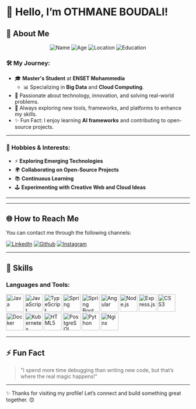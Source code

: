 # 👋 Hello, I’m OTHMANE BOUDALI!  

## 🚀 About Me  
<p align="center">
  <img src="https://img.shields.io/badge/Name-Othmane%20Boudali-%2300a8ff?style=for-the-badge&logo=smugmug&logoColor=white" alt="Name"/>  
  <img src="https://img.shields.io/badge/Age-24%20Years-%23ff5733?style=for-the-badge&logo=calendar&logoColor=white" alt="Age"/>  
  <img src="https://img.shields.io/badge/Location-Morocco-%234caf50?style=for-the-badge&logo=mapbox&logoColor=white" alt="Location"/>  
  <img src="https://img.shields.io/badge/Student-Master's%20in%20Software%20Engineering-%237e57c2?style=for-the-badge&logo=google%20classroom&logoColor=white" alt="Education"/>  
</p>

### 🛠️ My Journey:
- 🎓 **Master's Student** at **ENSET Mohammedia**  
  - 📊 Specializing in **Big Data** and **Cloud Computing**.  
- 🌟 Passionate about technology, innovation, and solving real-world problems.  
- 🚀 Always exploring new tools, frameworks, and platforms to enhance my skills.  
- ✨ Fun Fact: I enjoy learning **AI frameworks** and contributing to open-source projects.  

---

### 🌟 Hobbies & Interests:
- ⚡ **Exploring Emerging Technologies**  
- 🌍 **Collaborating on Open-Source Projects**  
- 📚 **Continuous Learning**  
- 🕹️ **Experimenting with Creative Web and Cloud Ideas**


---
---
## 🌐 How to Reach Me  

You can contact me through the following channels:

[![LinkedIn](https://www.vectorlogo.zone/logos/linkedin/linkedin-icon.svg)](https://www.linkedin.com/in/othmane-boudali-80344a21a )
[![Github](https://github.com/simple-icons/simple-icons/raw/main/icons/github.svg)](https://github.com/OTH-BD)
[![Instagram](https://www.vectorlogo.zone/logos/instagram/instagram-icon.svg)](https://www.instagram.com/othmaneboudali)

---

## 🚀 Skills

### Languages and Tools:

<p align="left">
  <img src="https://www.vectorlogo.zone/logos/java/java-icon.svg" alt="Java" width="48px" height="48px"/>
  <img src="https://www.vectorlogo.zone/logos/javascript/javascript-icon.svg" alt="JavaScript" width="48px" height="48px"/>
  <img src="https://www.vectorlogo.zone/logos/typescriptlang/typescriptlang-icon.svg" alt="TypeScript" width="48px" height="48px"/>
  <img src="https://www.vectorlogo.zone/logos/springio/springio-icon.svg" alt="Spring" width="48px" height="48px"/>
  <img src="https://www.vectorlogo.zone/logos/springio/springio-ar21.svg" alt="Spring Boot" width="48px" height="48px"/>
  <img src="https://www.vectorlogo.zone/logos/angular/angular-icon.svg" alt="Angular" width="48px" height="48px"/>
  <img src="https://www.vectorlogo.zone/logos/nodejs/nodejs-icon.svg" alt="Node.js" width="48px" height="48px"/>
  <img src="https://www.vectorlogo.zone/logos/expressjs/expressjs-icon.svg" alt="Express.js" width="48px" height="48px"/>
  <img src="https://www.vectorlogo.zone/logos/w3_css/w3_css-icon.svg" alt="CSS3" width="48px" height="48px"/>
  <img src="https://www.vectorlogo.zone/logos/docker/docker-icon.svg" alt="Docker" width="48px" height="48px"/>
  <img src="https://www.vectorlogo.zone/logos/kubernetes/kubernetes-icon.svg" alt="Kubernetes" width="48px" height="48px"/>
  <img src="https://www.vectorlogo.zone/logos/w3_html5/w3_html5-icon.svg" alt="HTML5" width="48px" height="48px"/>
  <img src="https://www.vectorlogo.zone/logos/postgresql/postgresql-icon.svg" alt="PostgreSQL" width="48px" height="48px"/>
  <img src="https://www.vectorlogo.zone/logos/python/python-icon.svg" alt="Python" width="48px" height="48px"/>
  <img src="https://www.vectorlogo.zone/logos/nginx/nginx-icon.svg" alt="Nginx" width="48px" height="48px"/>
</p>



  
---

## ⚡ Fun Fact  

> "I spend more time debugging than writing new code, but that’s where the real magic happens!"  

---

✨ Thanks for visiting my profile! Let’s connect and build something great together. 😊  
